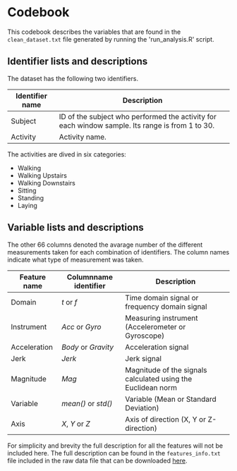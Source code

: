 Codebook
========

This codebook describes the variables that are found in the `clean_dataset.txt` file generated by running the 'run_analysis.R' script.

Identifier lists and descriptions
---------------------------------

The dataset has the following two identifiers.

Identifier name  | Description
-----------------|------------
Subject          | ID of the subject who performed the activity for each window sample. Its range is from 1 to 30.
Activity         | Activity name. 

The activities are dived in six categories:
* Walking
* Walking Upstairs
* Walking Downstairs
* Sitting
* Standing
* Laying


Variable lists and descriptions
-------------------------------

The other 66 columns denoted the avarage number of the different measurements taken for each combination of identifiers.
The column names indicate what type of measurement was taken.


Feature name     | Columnname identifier | Description
-----------------|-----------------------|--------------------------------------------------------------
Domain           | _t_ or _f_		 | Time domain signal or frequency domain signal
Instrument       | _Acc_ or _Gyro_	 | Measuring instrument (Accelerometer or Gyroscope)
Acceleration     | _Body_ or _Gravity_	 | Acceleration signal
Jerk             | _Jerk_		 | Jerk signal
Magnitude        | _Mag_		 | Magnitude of the signals calculated using the Euclidean norm
Variable         | _mean()_ or _std()_	 | Variable (Mean or Standard Deviation)
Axis	         | _X_, _Y_ or _Z_	 | Axis of direction (X, Y or Z-direction)

For simplicity and brevity the full description for all the features will not be included here.
The full description can be found in the `features_info.txt` file included in the raw data file that can be downloaded [here](https://d396qusza40orc.cloudfront.net/getdata%2Fprojectfiles%2FUCI%20HAR%20Dataset.zip).